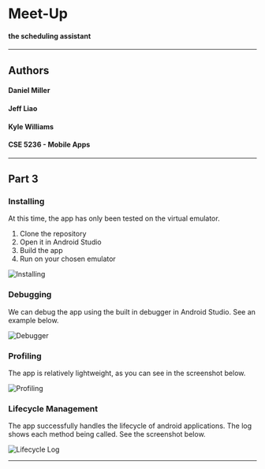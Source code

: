# Meet-Up
#### the scheduling assistant

------
## Authors
#### Daniel Miller
#### Jeff Liao
#### Kyle Williams
#### CSE 5236 - Mobile Apps

------
## Part 3

### Installing
At this time, the app has only been tested on the virtual emulator.

1. Clone the repository
2. Open it in Android Studio
3. Build the app
4. Run on your chosen emulator

![Installing](/doc/path)

### Debugging
We can debug the app using the built in debugger in Android Studio. See an example below.

![Debugger](path)

### Profiling
The app is relatively lightweight, as you can see in the screenshot below.

![Profiling](/doc/path)

### Lifecycle Management
The app successfully handles the lifecycle of android applications. The log shows each method being called. See the screenshot below.

![Lifecycle Log](/doc/path)


------

